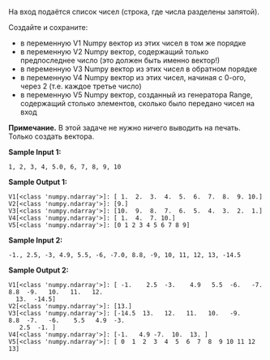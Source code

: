 На вход подаётся список чисел (строка, где числа разделены запятой).

Создайте и сохраните:

-    в переменную V1 Numpy вектор из этих чисел в том же порядке
-    в переменную V2 Numpy вектор, содержащий только предпоследнее число (это должен быть именно вектор!)
-    в переменную V3 Numpy вектор из этих чисел в обратном порядке
-    в переменную V4 Numpy вектор из этих чисел, начиная с 0-ого, через 2 (т.е. каждое третье число)
-    в переменную V5 Numpy вектор, созданный из генератора Range, содержащий столько элементов, сколько было передано чисел на вход

**Примечание.** В этой задаче не нужно ничего выводить на печать. Только создать вектора.

**Sample Input 1:**

```commandline
1, 2, 3, 4, 5.0, 6, 7, 8, 9, 10
```

**Sample Output 1:**

```commandline
V1[<class 'numpy.ndarray'>]: [ 1.  2.  3.  4.  5.  6.  7.  8.  9. 10.]
V2[<class 'numpy.ndarray'>]: [9.]
V3[<class 'numpy.ndarray'>]: [10.  9.  8.  7.  6.  5.  4.  3.  2.  1.]
V4[<class 'numpy.ndarray'>]: [ 1.  4.  7. 10.]
V5[<class 'numpy.ndarray'>]: [0 1 2 3 4 5 6 7 8 9]
```

**Sample Input 2:**

```commandline
-1., 2.5, -3, 4.9, 5.5, -6, -7.0, 8.8, -9, 10, 11, 12, 13, -14.5
```

**Sample Output 2:**

```commandline
V1[<class 'numpy.ndarray'>]: [ -1.    2.5  -3.    4.9   5.5  -6.   -7.    8.8  -9.   10.   11.   12.
  13.  -14.5]
V2[<class 'numpy.ndarray'>]: [13.]
V3[<class 'numpy.ndarray'>]: [-14.5  13.   12.   11.   10.   -9.    8.8  -7.   -6.    5.5   4.9  -3.
   2.5  -1. ]
V4[<class 'numpy.ndarray'>]: [-1.   4.9 -7.  10.  13. ]
V5[<class 'numpy.ndarray'>]: [ 0  1  2  3  4  5  6  7  8  9 10 11 12 13]
```
